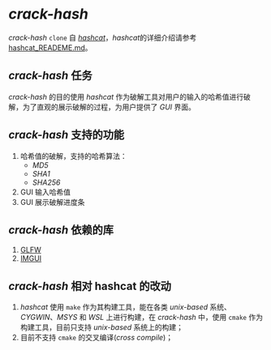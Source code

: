 # *crack-hash*
*crack-hash* `clone` 自 [*hashcat*](https://github.com/hashcat/hashcat)，*hashcat*的详细介绍请参考[hashcat_READEME.md](./HASHCAT_README.md)。

## *crack-hash* 任务
*crack-hash* 的目的使用 *hashcat* 作为破解工具对用户的输入的哈希值进行破解，为了直观的展示破解的过程，为用户提供了 *GUI* 界面。

## *crack-hash* 支持的功能

1. 哈希值的破解，支持的哈希算法：
   + *MD5*
   + *SHA1*
   + *SHA256*
2. GUI 输入哈希值
3. GUI 展示破解进度条

## *crack-hash* 依赖的库

1. [GLFW](https://www.glfw.org/)
2. [IMGUI](https://github.com/ocornut/imgui)

## *crack-hash* 相对 hashcat 的改动

1. *hashcat* 使用 `make` 作为其构建工具，能在各类 *unix-based* 系统、*CYGWIN*、*MSYS* 和 *WSL* 上进行构建，在 *crack-hash* 中，使用 `cmake` 作为构建工具，目前只支持 *unix-based* 系统上的构建；
2. 目前不支持 `cmake` 的交叉编译(*cross compile*)；